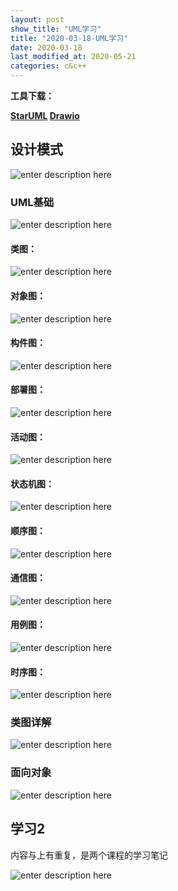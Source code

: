 ```yaml
---
layout: post
show_title: "UML学习"
title: "2020-03-18-UML学习"
date: 2020-03-18
last_modified_at: 2020-05-21
categories: c&c++
---
```


**工具下载：**

**[StarUML](http://staruml.io/) 
[Drawio](https://drawio-app.com/)** 

<!--more-->

## 设计模式

![enter description here](https://LonlyPan.github.io/images/Posts/2020-03-18-UML学习/设计模式_1.png)

### UML基础

![enter description here](https://LonlyPan.github.io/images/Posts/2020-03-18-UML学习/UML基础.png)

#### 类图：
![enter description here](https://LonlyPan.github.io/images/Posts/2020-03-18-UML学习/类图.png)

####  对象图：
![enter description here](https://LonlyPan.github.io/images/Posts/2020-03-18-UML学习/对象图.png)

####  构件图：
![enter description here](https://LonlyPan.github.io/images/Posts/2020-03-18-UML学习/构件图.png)

#### 部署图：
![enter description here](https://LonlyPan.github.io/images/Posts/2020-03-18-UML学习/部署图.png)

#### 活动图：
![enter description here](https://LonlyPan.github.io/images/Posts/2020-03-18-UML学习/活动图.png)

#### 状态机图：
![enter description here](https://LonlyPan.github.io/images/Posts/2020-03-18-UML学习/状态机图.png)

#### 顺序图：
![enter description here](https://LonlyPan.github.io/images/Posts/2020-03-18-UML学习/顺序图.png)

#### 通信图：
![enter description here](https://LonlyPan.github.io/images/Posts/2020-03-18-UML学习/通信图.png)

#### 用例图：
![enter description here](https://LonlyPan.github.io/images/Posts/2020-03-18-UML学习/用例图.png)

#### 时序图：
![enter description here](https://LonlyPan.github.io/images/Posts/2020-03-18-UML学习/时序图.png)

### 类图详解
![enter description here](https://LonlyPan.github.io/images/Posts/2020-03-18-UML学习/类图详解.png)

### 面向对象

![enter description here](https://LonlyPan.github.io/images/Posts/2020-03-18-UML学习/面向对象.png)

## 学习2

内容与上有重复，是两个课程的学习笔记

![enter description here](https://LonlyPan.github.io/images/Posts/2020-03-18-UML学习/UML.png)

